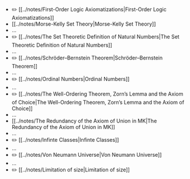 - ✏️ [[../notes/First-Order Logic Axiomatizations|First-Order Logic Axiomatizations]]
- [[../notes/Morse-Kelly Set Theory|Morse-Kelly Set Theory]]
- …
- ✏️ [[../notes/The Set Theoretic Definition of Natural Numbers|The Set Theoretic Definition of Natural Numbers]]
- …
- ✏️ [[../notes/Schröder–Bernstein Theorem|Schröder–Bernstein Theorem]]
- …
- ✏️ [[../notes/Ordinal Numbers|Ordinal Numbers]]
- …
- ✏️ [[../notes/The Well-Ordering Theorem, Zorn’s Lemma and the Axiom of Choice|The Well-Ordering Theorem, Zorn’s Lemma and the Axiom of Choice]]
- …
- [[../notes/The Redundancy of the Axiom of Union in MK|The Redundancy of the Axiom of Union in MK]]
- …
- ✏️ [[../notes/Infinte Classes|Infinte Classes]]
- …
- ✏️ [[../notes/Von Neumann Universe|Von Neumann Universe]]
- …
- ✏️ [[../notes/Limitation of size|Limitation of size]]



